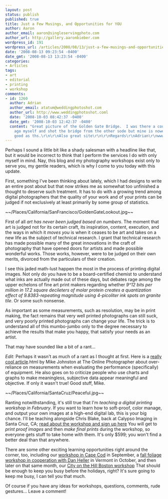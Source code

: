 ```yaml
---
layout: post
status: publish
published: true
title: Just a Few Musings, and Opportunities for YOU
author: Aaron
author_email: aaron@singleservingphoto.com
author_url: http://gallery.aaronbieber.com
wordpress_id: 191
wordpress_url: /articles/2008/08/13/just-a-few-musings-and-opportunities-for-you/
date: '2008-08-13 09:23:54 -0400'
date_gmt: '2008-08-13 13:23:54 -0400'
categories:
- Articles
tags:
- art
- editorial
- printing
- workshop
comments:
- id: 1260
  author: Adrian
  author_email: atatum@weddingphotoshot.com
  author_url: http://www.weddingphotoshot.coml
  date: '2008-10-03 08:42:37 -0400'
  date_gmt: '2008-10-03 12:42:37 -0400'
  content: "Great picture of the Golden Gate Bridge.  I was there a couple of years
    ago myself and shot the bridge from the other sode but mine is nowehere near as
    good as ths.\r\n\r\nAlso great site\r\n\r\nRegards\r\nAdrian\r\nwww.weddingphotoshot.com"
---
```

Perhaps I sound a little bit like a shady salesman with a headline like
that, but it would be incorrect to think that I perform the services I
do with only myself in mind. Nay, this blog and my photography workshops
exist only to serve you, my gentle readers, which is why I come to you
today with this update.

First, something I've been thinking about lately, which I had designs to
write an entire post about but that now strikes me as somewhat too
unfinished a thought to deserve such treatment. It has to do with a
growing trend among digital photographers that the quality of your work
and of your prints can be judged if not exclusively at least primarily
by some group of statistics.

~\~/Places/California/SanFrancisco/GoldenGateLookout.jpg\~\~

First of all *art has never been judged based on numbers*. The moment
that art is judged not for its certain craft, its inspiration, content,
execution, and the ways in which it _moves you_ is when it ceases to
be art and takes on a new life as the subject of technical research. I
grant that technical research has made possible many of the great
innovations in the craft of photography that have opened doors for
artists and made possible wonderful works. Those works, however, were to
be judged on their own merits, divorced from the particulars of their
creation.

I see this jaded math-lust happen the most in the process of printing
digital images. Not only do you have to be a board-certified chemist to
understand what inks are actually made out of these days, but debates
rage among the upper echelons of fine art print makers regarding whether
_9\^12 bits per million in 17.2 square decileters of molar protein
creates a quantization effect of 9.8383-repeating magnitude using
4-picoliter ink spots on granite tile_. Or some such nonsense.

As important as some measurements, such as resolution, may be in print
making, the fact remains that very well printed photographs can still
suck, and very poorly printed photographs can change your life. The
trick is to understand all of this mumbo-jumbo only to the degree
necessary to achieve the results that make you happy, that satisfy your
needs as an artist.

That may have sounded like a bit of a rant...

*Edit:* Perhaps it wasn't as much of a rant as I thought at first.
Here is a [really cool
article](http://theonlinephotographer.typepad.com/the_online_photographer/2008/08/charts-and-grap).html
by Mike Johnston at The Online Photographer about over-reliance on
measurements when evaluating the performance (specifically) of
equipment. He also goes on to criticize people who use charts and graphs
to make meaningless, subjective data appear meaningful and objective. If
only it wasn't true! Good stuff, Mike.

~\~/Places/California/SantaCruz/Peaceful.jpg\~\~

Ranting notwithstanding, it's still true that I'm *teaching a digital
printing workshop in February*. If you want to learn how to soft-proof,
color manage, and output your own images at a high-end digital lab, this
is your big chance. I'll be teaching alongside Chris Blake, back at
Calypso Imaging in Santa Cruz, CA; [read about the workshop and sign up
here](http://artphotoworkshops.com/workshop/2009/February/PrintingWorkflow.)
You will get to *print proof images* and then *make final prints*
during the workshop, so everyone gets stuff to take home with them. It's
only \$599; you won't find a better deal than that anywhere.

There are some other exciting learning opportunities right around the
corner, too, including our [workshop in Cape
Cod](http://artphotoworkshops.com/workshop/2008/September/CapeCod) in
September, a [fall foliage workshop in cooperation with Dan
Heller](http://artphotoworkshops.com/workshop/2008/October/FallColorsInVermont)
in Vermont in October, and then later on that same month, our [City on
the Hill Boston
workshop](http://artphotoworkshops.com/workshop/2008/October/Boston.)
That should be enough to keep you busy before the holidays, right? It's
sure going to keep me busy, I can tell you that much.

Of course if you have any ideas for workshops, questions, comments, rude
gestures... Leave a comment!
